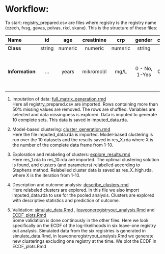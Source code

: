 # Workflow: 
To start: registry_prepared.csv are files where registry is the registry name (czech, fvsg, gevas, polvas, rkd, skane). This is the structure of these files:
   
|      **Name**              | id       | age     | creatinine | crp     | gender  | constitutional | musculoskeletal | cutaneous | eye     | mucosa   | ent     | chest   | cardio  | abdominal | kidney | cns     | pns     | anca    | followuptime | dateofdiagnosis | dateoffollowup | death | dateofdeath | eskd | dateofeskd | maindiagnosis | registry |
|:-------------|:--------:|:-------:|:----------:|:-------:|:-------:|:--------------:|:---------------:|:---------:|:-------:|:--------:|:-------:|:-------:|:-------:|:---------:|:------:|:-------:|:-------:|:-------:|:------------:|:---------------:|:--------------:|:-----:|:-----------:|:----:|:----------:|:-------------:|:--------:|
| **Class**    | string   | numeric   | numeric   | numeric| string   | numeric        | numeric            | numeric      | numeric     | numeric          |numeric         | numeric        |numeric        |numeric           |numeric      | numeric         |numeric         | string   | numeric         | date    | date   | logical    | date            | logical     | date      | string   | string    |
| **Information** | ...  | years   | mikromol/l     | mg/L  |  0 - No, 1-Yes  |  0 - No, 1-Yes         |  0 - No, 1-Yes           |  0 - No, 1-Yes     |  0 - No, 1-Yes   |  0 - No, 1-Yes    | 0 - No, 1-Yes  |  0 - No, 1-Yes   | 0 - No, 1-Yes  | 0 - No, 1-Yes     |  0 - No, 1-Yes | 0 - No, 1-Yes   | 0 - No, 1-Yes  | PR3 positive, MPO positive, ANCA negative | in days      |yyyy-mm-dd         | yyyy-mm-dd        | TRUE, FALSE| yyyy-mm-dd      | TRUE, FALSE| yyyy-mm-dd   | GPA, MPA        | Czech, FVSG, GEVAS, POLVAS, RKD, Skåne   |

1. Imputation of data: [full_matrix_generation.rmd](https://github.com/karlgi/clusteranalysis/blob/main/full_matrix_generation.Rmd)\
Here all registry_prepared.csv are imported. Rows containing more than 50% missing values are removed. The rows are shuffled. Variables are selected and data missingness is explored. Data is imputed to generate 10 complete sets. This data is saved in imputed_data.rda. 

2.	Model-based clustering: [cluster_generation.rmd](https://github.com/karlgi/clusteranalysis/blob/main/cluster_generation.Rmd) \
Here the file imputed_data.rda is imported. Model-based clustering is run over the 10 datasets and the results saved in res_X.rda where X is the number of the complete data frame from 1-10.

3.	Exploration and relabeling of clusters: [explore_results.rmd](https://github.com/karlgi/clusteranalysis/blob/main/explore_results.Rmd) \
Here res_1.rda to res_10.rda are imported. The optimal clustering solution is found, and clusters (and parameters) relabelled according to Stephens method. Relabelled cluster data is saved as res_X_high.rda, where X is the iteration from 1-10.

4.	Description and outcome analysis: [describe_clusters.rmd](https://github.com/karlgi/clusteranalysis/blob/main/describe_clusters.Rmd)  \
Here relabeled clusters are explored. In this file we also import imputed_data.rda to use for the pooled analysis. Clusters are explored with descriptive statistics and prediction of outcome.

5. Validation: [simulate_data.Rmd](https://github.com/karlgi/clusteranalysis/blob/main/simulate_data.Rmd) , [leaveoneregistryout_analysis.Rmd](https://github.com/karlgi/clusteranalysis/blob/main/leaveoneregistryout_analysis.Rmd)  and [ECDF_plots.Rmd](https://github.com/karlgi/clusteranalysis/blob/main/ECDF_plots.Rmd) \
Some validation is done continously in the other files. Here we look specifically on the ECDF of the log-likelihoods in six leave-one registry out analysis. Simulated data from the six registries is generated in simulate_data.Rmd, in leaveoneregistryout_analysis.Rmd we generate new clusterings excluding one registry at the time. We plot the ECDF in ECDF_plots.Rmd
